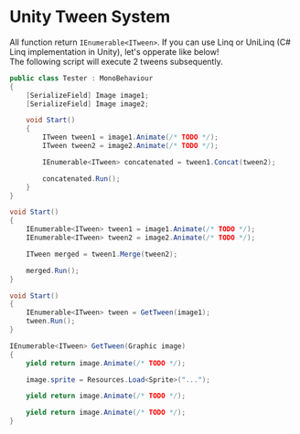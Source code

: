 # Unity Tween System

All function return `IEnumerable<ITween>`.
If you can use Linq or UniLinq (C# Linq implementation in Unity), let's opperate like below!  
The following script will execute 2 tweens subsequently.

```cs
public class Tester : MonoBehaviour
{
    [SerializeField] Image image1;
    [SerializeField] Image image2;

    void Start()
    {
        ITween tween1 = image1.Animate(/* TODO */);
        ITween tween2 = image2.Animate(/* TODO */);

        IEnumerable<ITween> concatenated = tween1.Concat(tween2);

        concatenated.Run();
    }
}
```

```cs
void Start()
{
    IEnumerable<ITween> tween1 = image1.Animate(/* TODO */);
    IEnumerable<ITween> tween2 = image2.Animate(/* TODO */);

    ITween merged = tween1.Merge(tween2);

    merged.Run();
}
```

```cs
void Start()
{
    IEnumerable<ITween> tween = GetTween(image1);
    tween.Run();
}

IEnumerable<ITween> GetTween(Graphic image)
{
    yield return image.Animate(/* TODO */);

    image.sprite = Resources.Load<Sprite>("...");

    yield return image.Animate(/* TODO */);

    yield return image.Animate(/* TODO */);
}
```